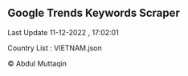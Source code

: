 

## Google Trends Keywords Scraper 
 
Last Update 11-12-2022 , 17:02:01

Country List :
VIETNAM.json



© Abdul Muttaqin 
